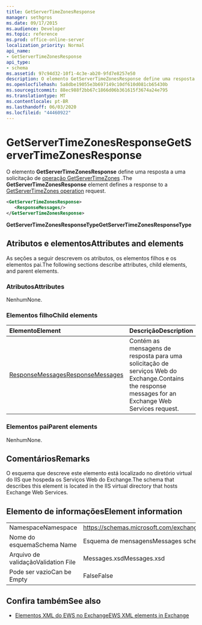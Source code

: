 ```yaml
---
title: GetServerTimeZonesResponse
manager: sethgros
ms.date: 09/17/2015
ms.audience: Developer
ms.topic: reference
ms.prod: office-online-server
localization_priority: Normal
api_name:
- GetServerTimeZonesResponse
api_type:
- schema
ms.assetid: 97c94d32-10f1-4c3e-ab20-9fd7e8257e50
description: O elemento GetServerTimeZonesResponse define uma resposta a uma solicitação de operação GetServerTimeZones.
ms.openlocfilehash: 5a8dbe19055e3b697149c10df610d081cb65430b
ms.sourcegitcommit: 88ec988f2bb67c1866d06b361615f3674a24e795
ms.translationtype: MT
ms.contentlocale: pt-BR
ms.lasthandoff: 06/03/2020
ms.locfileid: "44460922"
---
```

# <a name="getservertimezonesresponse"></a><span data-ttu-id="eae57-103">GetServerTimeZonesResponse</span><span class="sxs-lookup"><span data-stu-id="eae57-103">GetServerTimeZonesResponse</span></span>

<span data-ttu-id="eae57-104">O elemento **GetServerTimeZonesResponse** define uma resposta a uma solicitação de [operação GetServerTimeZones](getservertimezones-operation.md) .</span><span class="sxs-lookup"><span data-stu-id="eae57-104">The **GetServerTimeZonesResponse** element defines a response to a [GetServerTimeZones operation](getservertimezones-operation.md) request.</span></span> 
  
```XML
<GetServerTimeZonesResponse>
   <ResponseMessages/>
</GetServerTimeZonesResponse>
```

 <span data-ttu-id="eae57-105">**GetServerTimeZonesResponseType**</span><span class="sxs-lookup"><span data-stu-id="eae57-105">**GetServerTimeZonesResponseType**</span></span>
## <a name="attributes-and-elements"></a><span data-ttu-id="eae57-106">Atributos e elementos</span><span class="sxs-lookup"><span data-stu-id="eae57-106">Attributes and elements</span></span>

<span data-ttu-id="eae57-107">As seções a seguir descrevem os atributos, os elementos filhos e os elementos pai.</span><span class="sxs-lookup"><span data-stu-id="eae57-107">The following sections describe attributes, child elements, and parent elements.</span></span>
  
### <a name="attributes"></a><span data-ttu-id="eae57-108">Atributos</span><span class="sxs-lookup"><span data-stu-id="eae57-108">Attributes</span></span>

<span data-ttu-id="eae57-109">Nenhum</span><span class="sxs-lookup"><span data-stu-id="eae57-109">None.</span></span>
  
### <a name="child-elements"></a><span data-ttu-id="eae57-110">Elementos filho</span><span class="sxs-lookup"><span data-stu-id="eae57-110">Child elements</span></span>

|<span data-ttu-id="eae57-111">**Elemento**</span><span class="sxs-lookup"><span data-stu-id="eae57-111">**Element**</span></span>|<span data-ttu-id="eae57-112">**Descrição**</span><span class="sxs-lookup"><span data-stu-id="eae57-112">**Description**</span></span>|
|:-----|:-----|
|[<span data-ttu-id="eae57-113">ResponseMessages</span><span class="sxs-lookup"><span data-stu-id="eae57-113">ResponseMessages</span></span>](responsemessages.md) <br/> |<span data-ttu-id="eae57-114">Contém as mensagens de resposta para uma solicitação de serviços Web do Exchange.</span><span class="sxs-lookup"><span data-stu-id="eae57-114">Contains the response messages for an Exchange Web Services request.</span></span>  <br/> |
   
### <a name="parent-elements"></a><span data-ttu-id="eae57-115">Elementos pai</span><span class="sxs-lookup"><span data-stu-id="eae57-115">Parent elements</span></span>

<span data-ttu-id="eae57-116">Nenhum</span><span class="sxs-lookup"><span data-stu-id="eae57-116">None.</span></span>
  
## <a name="remarks"></a><span data-ttu-id="eae57-117">Comentários</span><span class="sxs-lookup"><span data-stu-id="eae57-117">Remarks</span></span>

<span data-ttu-id="eae57-118">O esquema que descreve este elemento está localizado no diretório virtual do IIS que hospeda os Serviços Web do Exchange.</span><span class="sxs-lookup"><span data-stu-id="eae57-118">The schema that describes this element is located in the IIS virtual directory that hosts Exchange Web Services.</span></span>
  
## <a name="element-information"></a><span data-ttu-id="eae57-119">Elemento de informações</span><span class="sxs-lookup"><span data-stu-id="eae57-119">Element information</span></span>

|||
|:-----|:-----|
|<span data-ttu-id="eae57-120">Namespace</span><span class="sxs-lookup"><span data-stu-id="eae57-120">Namespace</span></span>  <br/> |https://schemas.microsoft.com/exchange/services/2006/messages  <br/> |
|<span data-ttu-id="eae57-121">Nome do esquema</span><span class="sxs-lookup"><span data-stu-id="eae57-121">Schema Name</span></span>  <br/> |<span data-ttu-id="eae57-122">Esquema de mensagens</span><span class="sxs-lookup"><span data-stu-id="eae57-122">Messages schema</span></span>  <br/> |
|<span data-ttu-id="eae57-123">Arquivo de validação</span><span class="sxs-lookup"><span data-stu-id="eae57-123">Validation File</span></span>  <br/> |<span data-ttu-id="eae57-124">Messages.xsd</span><span class="sxs-lookup"><span data-stu-id="eae57-124">Messages.xsd</span></span>  <br/> |
|<span data-ttu-id="eae57-125">Pode ser vazio</span><span class="sxs-lookup"><span data-stu-id="eae57-125">Can be Empty</span></span>  <br/> |<span data-ttu-id="eae57-126">False</span><span class="sxs-lookup"><span data-stu-id="eae57-126">False</span></span>  <br/> |
   
## <a name="see-also"></a><span data-ttu-id="eae57-127">Confira também</span><span class="sxs-lookup"><span data-stu-id="eae57-127">See also</span></span>



- [<span data-ttu-id="eae57-128">Elementos XML do EWS no Exchange</span><span class="sxs-lookup"><span data-stu-id="eae57-128">EWS XML elements in Exchange</span></span>](ews-xml-elements-in-exchange.md)

